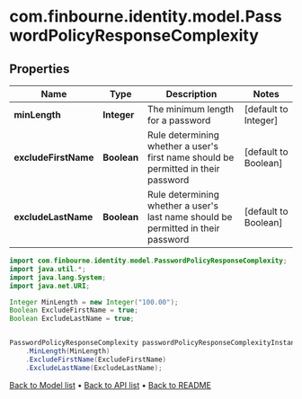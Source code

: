 # com.finbourne.identity.model.PasswordPolicyResponseComplexity

## Properties

Name | Type | Description | Notes
------------ | ------------- | ------------- | -------------
**minLength** | **Integer** | The minimum length for a password | [default to Integer]
**excludeFirstName** | **Boolean** | Rule determining whether a user&#39;s first name should be permitted in their password | [default to Boolean]
**excludeLastName** | **Boolean** | Rule determining whether a user&#39;s last name should be permitted in their password | [default to Boolean]

```java
import com.finbourne.identity.model.PasswordPolicyResponseComplexity;
import java.util.*;
import java.lang.System;
import java.net.URI;

Integer MinLength = new Integer("100.00");
Boolean ExcludeFirstName = true;
Boolean ExcludeLastName = true;


PasswordPolicyResponseComplexity passwordPolicyResponseComplexityInstance = new PasswordPolicyResponseComplexity()
    .MinLength(MinLength)
    .ExcludeFirstName(ExcludeFirstName)
    .ExcludeLastName(ExcludeLastName);
```


[Back to Model list](../README.md#documentation-for-models) &#8226; [Back to API list](../README.md#documentation-for-api-endpoints) &#8226; [Back to README](../README.md)
